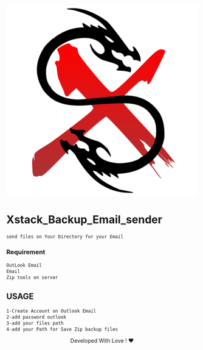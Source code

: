 <div align="center">
    <img src="https://raw.githubusercontent.com/4xmen/xshop/32f783f1986fe9a44a9a0dc4e6474501a0a0324d/media/xstack-shop-logo.svg" alt="Xstack" width="600">
</div>

# Xstack_Backup_Email_sender

    send files on Your Directory for your Email
 
### Requirement
    OutLook Email
    Email
    Zip tools on server

## USAGE

    1-Create Account on Outlook Email
    2-add password outlook
    3-add your files path
    4-add your Path for Save Zip backup files
     










































<div align="center"> Developed With Love ! ❤️</div>
